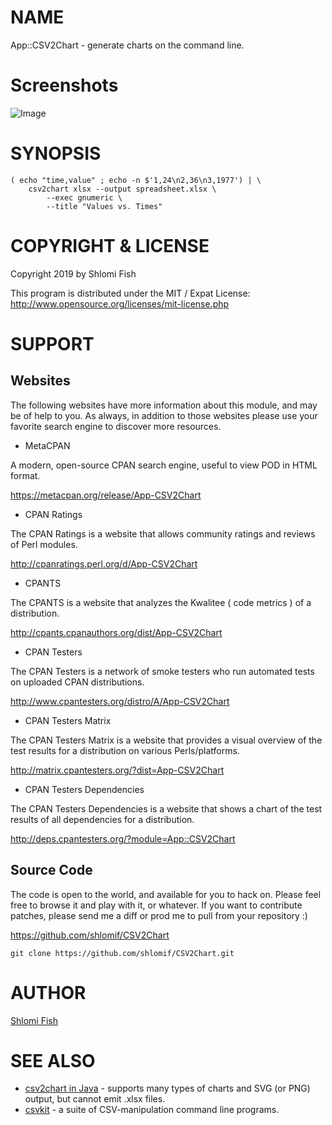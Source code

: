 # NAME

App::CSV2Chart - generate charts on the command line.

# Screenshots

![Image](./screenshots/csv2chart-2019-05-28.webp)

# SYNOPSIS

    ( echo "time,value" ; echo -n $'1,24\n2,36\n3,1977') | \
        csv2chart xlsx --output spreadsheet.xlsx \
            --exec gnumeric \
            --title "Values vs. Times"

# COPYRIGHT & LICENSE

Copyright 2019 by Shlomi Fish

This program is distributed under the MIT / Expat License:
http://www.opensource.org/licenses/mit-license.php

# SUPPORT

## Websites

The following websites have more information about this module, and may be of help to you. As always,
in addition to those websites please use your favorite search engine to discover more resources.

- MetaCPAN

A modern, open-source CPAN search engine, useful to view POD in HTML format.

https://metacpan.org/release/App-CSV2Chart

- CPAN Ratings

The CPAN Ratings is a website that allows community ratings and reviews of Perl modules.

http://cpanratings.perl.org/d/App-CSV2Chart

- CPANTS

The CPANTS is a website that analyzes the Kwalitee ( code metrics ) of a distribution.

http://cpants.cpanauthors.org/dist/App-CSV2Chart

- CPAN Testers

The CPAN Testers is a network of smoke testers who run automated tests on uploaded CPAN distributions.

http://www.cpantesters.org/distro/A/App-CSV2Chart

- CPAN Testers Matrix

The CPAN Testers Matrix is a website that provides a visual overview of the test results for a distribution on various Perls/platforms.

http://matrix.cpantesters.org/?dist=App-CSV2Chart

- CPAN Testers Dependencies

The CPAN Testers Dependencies is a website that shows a chart of the test results of all dependencies for a distribution.

http://deps.cpantesters.org/?module=App::CSV2Chart

## Source Code

The code is open to the world, and available for you to hack on. Please feel free to browse it and play
with it, or whatever. If you want to contribute patches, please send me a diff or prod me to pull
from your repository :)

https://github.com/shlomif/CSV2Chart

    git clone https://github.com/shlomif/CSV2Chart.git

# AUTHOR

[Shlomi Fish](https://www.shlomifish.org/)

# SEE ALSO

- [csv2chart in Java](https://github.com/eobermuhlner/csv2chart) - supports many types of charts and SVG (or PNG) output, but cannot emit .xlsx files.
- [csvkit](https://csvkit.readthedocs.io/en/latest/) - a suite of CSV-manipulation command line programs.
